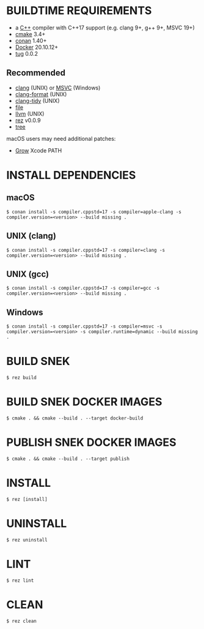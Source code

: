 # BUILDTIME REQUIREMENTS

* a [C++](https://www.cplusplus.com/) compiler with C++17 support (e.g. clang 9+, g++ 9+, MSVC 19+)
* [cmake](https://cmake.org/) 3.4+
* [conan](https://conan.io/) 1.40+
* [Docker](https://www.docker.com/) 20.10.12+
* [tug](https://github.com/mcandre/tug) 0.0.2

## Recommended

* [clang](https://clang.llvm.org/) (UNIX) or [MSVC](https://gist.github.com/mcandre/5ceb67ad44f6b974d33bcddedcb16e89) (Windows)
* [clang-format](https://clang.llvm.org/docs/ClangFormat.html) (UNIX)
* [clang-tidy](https://clang.llvm.org/extra/clang-tidy/) (UNIX)
* [file](https://linux.die.net/man/1/file)
* [llvm](https://llvm.org/) (UNIX)
* [rez](https://github.com/mcandre/rez) v0.0.9
* [tree](https://linux.die.net/man/1/tree)

macOS users may need additional patches:

* [Grow](https://github.com/mcandre/dotfiles/blob/master/.profile.d/xcode.sh) Xcode PATH

# INSTALL DEPENDENCIES

## macOS

```console
$ conan install -s compiler.cppstd=17 -s compiler=apple-clang -s compiler.version=<version> --build missing .
```

## UNIX (clang)

```console
$ conan install -s compiler.cppstd=17 -s compiler=clang -s compiler.version=<version> --build missing .
```

## UNIX (gcc)

```console
$ conan install -s compiler.cppstd=17 -s compiler=gcc -s compiler.version=<version> --build missing .
```

## Windows

```console
$ conan install -s compiler.cppstd=17 -s compiler=msvc -s compiler.version=<version> -s compiler.runtime=dynamic --build missing .
```

# BUILD SNEK

```console
$ rez build
```

# BUILD SNEK DOCKER IMAGES

```console
$ cmake . && cmake --build . --target docker-build
```

# PUBLISH SNEK DOCKER IMAGES

```console
$ cmake . && cmake --build . --target publish
```

# INSTALL

```console
$ rez [install]
```

# UNINSTALL

```console
$ rez uninstall
```

# LINT

```console
$ rez lint
```

# CLEAN

```console
$ rez clean
```
